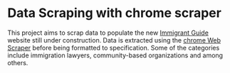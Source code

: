 # Data Scraping with chrome scraper

This project aims to scrap data to populate the new [Immigrant Guide](https://immigrantguide.org/) website still under construction.
Data is extracted using the [chrome Web Scraper](https://www.webscraper.io/) before being formatted to specification. Some of the categories include immigration lawyers, community-based organizations and among others.